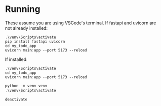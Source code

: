 # Running
These assume you are using VSCode's terminal.
If fastapi and uvicorn are not already installed:
```
.\venv\Scripts\activate
pip install fastapi uvicorn
cd my_todo_app
uvicorn main:app --port 5173 --reload
```

If installed:
```
.\venv\Scripts\activate
cd my_todo_app
uvicorn main:app --port 5173 --reload
```

```powershell
python -m venv venv
.\venv\Scripts\activate
```

```powershell
deactivate
```

